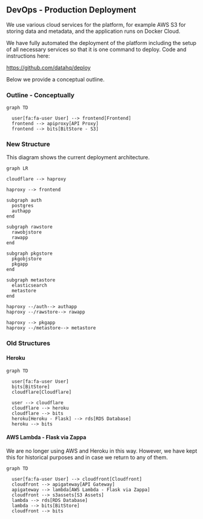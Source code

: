 ## DevOps - Production Deployment

We use various cloud services for the platform, for example AWS S3 for storing data and metadata, and the application runs on Docker Cloud.

We have fully automated the deployment of the platform including the setup of all necessary services so that it is one command to deploy. Code and instructions here:

https://github.com/datahq/deploy

Below we provide a conceptual outline.

### Outline - Conceptually

```mermaid
graph TD

  user[fa:fa-user User] --> frontend[Frontend]
  frontend --> apiproxy[API Proxy]
  frontend --> bits[BitStore - S3]
```

### New Structure

This diagram shows the current deployment architecture.

```mermaid
graph LR

cloudflare --> haproxy

haproxy --> frontend

subgraph auth
  postgres
  authapp
end

subgraph rawstore
  rawobjstore
  rawapp
end

subgraph pkgstore
  pkgobjstore
  pkgapp
end

subgraph metastore
  elasticsearch
  metastore
end

haproxy --/auth--> authapp
haproxy --/rawstore--> rawapp

haproxy --> pkgapp
haproxy --/metastore--> metastore
```

### Old Structures

#### Heroku

```mermaid
graph TD

  user[fa:fa-user User]
  bits[BitStore]
  cloudflare[Cloudflare]

  user --> cloudflare
  cloudflare --> heroku
  cloudflare --> bits
  heroku[Heroku - Flask] --> rds[RDS Database]
  heroku --> bits
```

#### AWS Lambda - Flask via Zappa

We are no longer using AWS and Heroku in this way. However, we have kept this for historical purposes and in case we return to any of them.

```mermaid
graph TD

  user[fa:fa-user User] --> cloudfront[Cloudfront]
  cloudfront --> apigateway[API Gateway]
  apigateway --> lambda[AWS Lambda - Flask via Zappa]
  cloudfront --> s3assets[S3 Assets]
  lambda --> rds[RDS Database]
  lambda --> bits[BitStore]
  cloudfront --> bits
```
